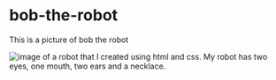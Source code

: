 # bob-the-robot
This is a picture of bob  the robot

<img src="https://raw.githubusercontent.com/M0nica/M0nica/master/gh-header-image-cropped.png" alt="image of a robot that I created using html and css. My robot has two eyes, one mouth, two ears and a necklace.">
